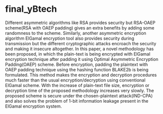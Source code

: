 # final_yBtech
Different asymmetric algorithms like RSA provides
security but RSA-OAEP scheme(RSA with OAEP padding) gives an extra benefits by adding some randomness to the scheme.
Similarly, another asymmetric encryption algorithm ElGamal encryption tool also provides security during transmission but the
different cryptographic attacks encroach the security and making it insecure altogether. In this paper, a novel methodology has
been proposed, in which the plain-text is being encrypted with ElGamal encryption technique after padding it using Optimal
Asymmetric Encryption Padding(OAEP) scheme. Before encryption, padding the plaintext with OAEP padding technique using
the hashing function BLAKE2b is being formulated. This method makes the encryption and decryption procedures much faster
than the usual encryption/decryption using conventional ElGamal scheme. With the increase of plain-text file size, encryption or
decryption time of the proposed methodology increases very slowly. The proposed scheme is secure under the chosen-plaintext
attack(IND-CPA) and also solves the problem of 1-bit information leakage present in the ElGamal encryption system.

